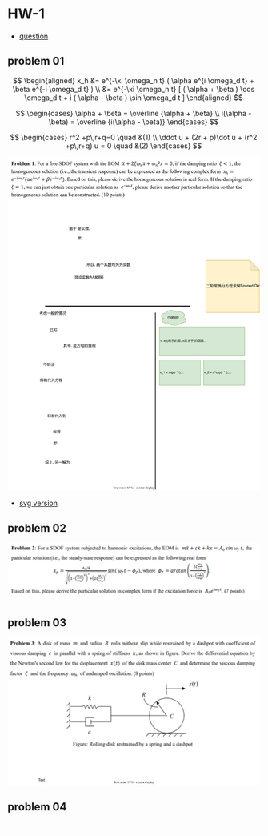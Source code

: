 # HW-1

- <a class="Pages" target="_blank" href="2023-HW1.pdf">question</a>

## problem 01

$$
\begin{aligned}
x_h &= e^{-\xi \omega_n t} ( \alpha e^{i \omega_d t} + \beta e^{-i \omega_d t} ) \\
&= e^{-\xi \omega_n t} [ ( \alpha + \beta ) \cos \omega_d t + i ( \alpha - \beta ) \sin \omega_d t ]
\end{aligned}
$$

$$
\begin{cases}
\alpha + \beta = \overline {\alpha + \beta} \\
i(\alpha - \beta) = \overline {i(\alpha - \beta)}
\end{cases}
$$

$$
\begin{cases}
r^2 +p\,r+q=0 \quad &(1) \\
\ddot u + (2r + p)\dot u + (r^2 +p\,r+q) u = 0 \quad &(2)
\end{cases}
$$

![](HW-01-01.drawio.svg)

- <a class="Pages" target="_blank" href="HW-01-01.drawio.svg">svg version</a>

## problem 02

![](HW-01-02.drawio.svg)

## problem 03

![](HW-01-03.drawio.svg)

## problem 04

![](HW-01-04.drawio.svg)
